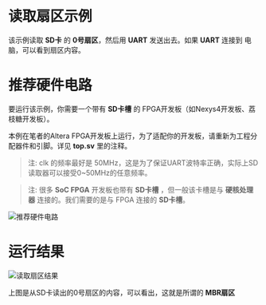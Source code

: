 读取扇区示例
===========================

该示例读取 **SD卡** 的 **0号扇区**，然后用 **UART** 发送出去。如果 **UART** 连接到 电脑，可以看到扇区内容。

# 推荐硬件电路

要运行该示例，你需要一个带有 **SD卡槽** 的 FPGA开发板（如Nexys4开发板、荔枝糖开发板）。

本例在笔者的Altera FPGA开发板上运行，为了适配你的开发板，请重新为工程分配器件和引脚。详见 **top.sv** 里的注释。

> 注: clk 的频率最好是 50MHz，这是为了保证UART波特率正确，实际上SD读取器可以接受0~50MHz的任意频率。

> 注: 很多 **SoC FPGA** 开发板也带有 **SD卡槽** ，但一般该卡槽是与 **硬核处理器** 连接的。我们需要的是与 FPGA 连接的 **SD卡槽**。

![推荐硬件电路](https://github.com/WangXuan95/FPGA-SDcard/blob/master/images/sch.png)

# 运行结果

![读取扇区结果](https://github.com/WangXuan95/FPGA-SDcard/blob/master/images/ReadSector.png)

上图是从SD卡读出的0号扇区的内容，可以看出，这就是所谓的 **MBR扇区**
